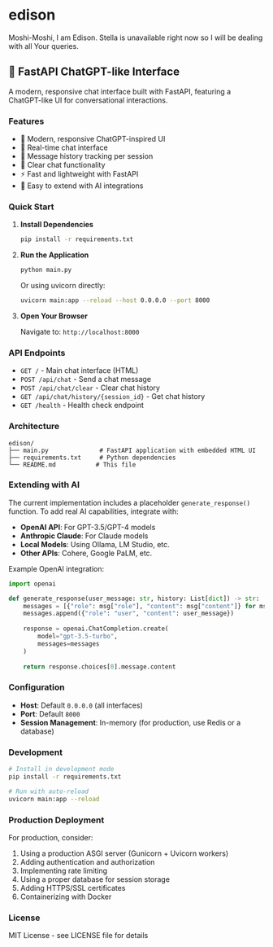 # edison
Moshi-Moshi, I am Edison. Stella is unavailable right now so I will be dealing with all Your queries.

## 🚀 FastAPI ChatGPT-like Interface

A modern, responsive chat interface built with FastAPI, featuring a ChatGPT-like UI for conversational interactions.

### Features

- 🎨 Modern, responsive ChatGPT-inspired UI
- 💬 Real-time chat interface
- 📝 Message history tracking per session
- 🔄 Clear chat functionality
- ⚡ Fast and lightweight with FastAPI
- 🎯 Easy to extend with AI integrations

### Quick Start

1. **Install Dependencies**
   ```bash
   pip install -r requirements.txt
   ```

2. **Run the Application**
   ```bash
   python main.py
   ```
   
   Or using uvicorn directly:
   ```bash
   uvicorn main:app --reload --host 0.0.0.0 --port 8000
   ```

3. **Open Your Browser**
   
   Navigate to: `http://localhost:8000`

### API Endpoints

- `GET /` - Main chat interface (HTML)
- `POST /api/chat` - Send a chat message
- `POST /api/chat/clear` - Clear chat history
- `GET /api/chat/history/{session_id}` - Get chat history
- `GET /health` - Health check endpoint

### Architecture

```
edison/
├── main.py              # FastAPI application with embedded HTML UI
├── requirements.txt     # Python dependencies
└── README.md           # This file
```

### Extending with AI

The current implementation includes a placeholder `generate_response()` function. To add real AI capabilities, integrate with:

- **OpenAI API**: For GPT-3.5/GPT-4 models
- **Anthropic Claude**: For Claude models
- **Local Models**: Using Ollama, LM Studio, etc.
- **Other APIs**: Cohere, Google PaLM, etc.

Example OpenAI integration:
```python
import openai

def generate_response(user_message: str, history: List[dict]) -> str:
    messages = [{"role": msg["role"], "content": msg["content"]} for msg in history]
    messages.append({"role": "user", "content": user_message})
    
    response = openai.ChatCompletion.create(
        model="gpt-3.5-turbo",
        messages=messages
    )
    
    return response.choices[0].message.content
```

### Configuration

- **Host**: Default `0.0.0.0` (all interfaces)
- **Port**: Default `8000`
- **Session Management**: In-memory (for production, use Redis or a database)

### Development

```bash
# Install in development mode
pip install -r requirements.txt

# Run with auto-reload
uvicorn main:app --reload
```

### Production Deployment

For production, consider:

1. Using a production ASGI server (Gunicorn + Uvicorn workers)
2. Adding authentication and authorization
3. Implementing rate limiting
4. Using a proper database for session storage
5. Adding HTTPS/SSL certificates
6. Containerizing with Docker

### License

MIT License - see LICENSE file for details
